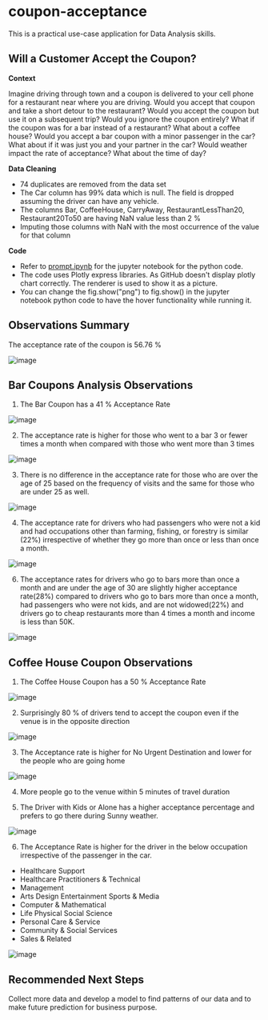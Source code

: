# coupon-acceptance
This is a practical use-case application for Data Analysis skills.  

## Will a Customer Accept the Coupon?

**Context**

Imagine driving through town and a coupon is delivered to your cell phone for a restaurant near where you are driving. Would you accept that coupon and take a short detour to the restaurant? Would you accept the coupon but use it on a subsequent trip? Would you ignore the coupon entirely? What if the coupon was for a bar instead of a restaurant? What about a coffee house? Would you accept a bar coupon with a minor passenger in the car? What about if it was just you and your partner in the car? Would weather impact the rate of acceptance? What about the time of day?


**Data Cleaning**

- 74 duplicates are removed from the data set
- The Car column has 99% data which is null. The field is dropped assuming the driver can have any vehicle.
- The columns Bar, CoffeeHouse, CarryAway, RestaurantLessThan20, Restaurant20To50 are having NaN value less than 2 %
- Imputing those columns with NaN with the most occurrence of the value for that column

**Code**
- Refer to [prompt.ipynb](https://github.com/tombharath/coupon-acceptance-ml-ai-bk/blob/main/prompt.ipynb) for the jupyter notebook for the python code.
- The code uses Plotly express libraries. As GitHub doesn't display plotly chart correctly. The renderer is used to show it as a picture.
- You can change the fig.show("png") to fig.show() in the jupyter notebook python code to have the hover functionality while running it.
 
 ## Observations Summary

The acceptance rate of the coupon is 56.76 %

 ![image](https://github.com/tombharath/coupon-acceptance-ml-ai-bk/assets/37302704/83e6a4d9-9c3b-4472-b15c-5750486b5257)

## Bar Coupons Analysis  Observations

1. The Bar Coupon has a 41 % Acceptance Rate
   
![image](https://github.com/tombharath/coupon-acceptance-ml-ai-bk/assets/37302704/8db21066-16b4-469e-ad50-252b2a7a148c)

2. The acceptance rate is higher for those who went to a bar 3 or fewer times a month when compared with those who went more than 3 times
   
![image](https://github.com/tombharath/coupon-acceptance-ml-ai-bk/assets/37302704/a3668c9b-416c-4760-a10d-42e8875b8d0a)

3. There is no difference in the acceptance rate for those who are over the age of 25 based on the frequency of visits and the same for those who are under 25 as well.
   
 ![image](https://github.com/tombharath/coupon-acceptance-ml-ai-bk/assets/37302704/9ca09c8d-29c3-4dd4-9443-412c79850dbe)

4. The acceptance rate for drivers who had passengers who were not a kid and had occupations other than farming, fishing, or forestry is similar (22%) irrespective of whether they go more than once or less than once a month.

![image](https://github.com/tombharath/coupon-acceptance-ml-ai-bk/assets/37302704/b2227998-92a4-4ffc-86ce-f248c7b4bb91)

6. The acceptance rates for drivers who go to bars more than once a month and are under the age of 30 are slightly higher acceptance rate(28%) compared to drivers who go to bars more than once a month, had passengers who were not kids, and are not widowed(22%) and drivers go to cheap restaurants more than 4 times a month and income is less than 50K.
   
![image](https://github.com/tombharath/coupon-acceptance-ml-ai-bk/assets/37302704/85249f2a-58d4-4a70-9431-0421e8d8d472)

## Coffee House Coupon Observations

1. The Coffee House Coupon has a 50 % Acceptance Rate

![image](https://github.com/tombharath/coupon-acceptance-ml-ai-bk/assets/37302704/066bd001-c571-4618-9dea-a59d489c55d3)

2. Surprisingly 80 % of drivers tend to accept the coupon even if the venue is in the opposite direction

![image](https://github.com/tombharath/coupon-acceptance-ml-ai-bk/assets/37302704/d91226a7-ced5-47fb-8984-5f1cf7f9f3ec)

3. The Acceptance rate is higher for No Urgent Destination and lower for the people who are going home

![image](https://github.com/tombharath/coupon-acceptance-ml-ai-bk/assets/37302704/a62997e6-7d34-4df3-9f8f-96b5f64a8ce0)

4. More people go to the venue within 5 minutes of travel duration

5. The Driver with Kids or Alone has a higher acceptance percentage and prefers to go there during Sunny weather.

![image](https://github.com/tombharath/coupon-acceptance-ml-ai-bk/assets/37302704/eaba1d3f-3b0b-4ec4-a796-cf619d111d0d)

6. The Acceptance Rate is higher for the driver in the below occupation irrespective of the passenger in the car. 
- Healthcare Support
- Healthcare Practitioners & Technical
- Management
- Arts Design Entertainment Sports & Media
- Computer & Mathematical
- Life Physical Social Science
- Personal Care & Service
- Community & Social Services
- Sales & Related

![image](https://github.com/tombharath/coupon-acceptance-ml-ai-bk/assets/37302704/2516db17-717a-4071-bdbd-a7b1edeae6c2)

## Recommended Next Steps

Collect more data and develop a model to find patterns of our data and to make future prediction for business purpose.

